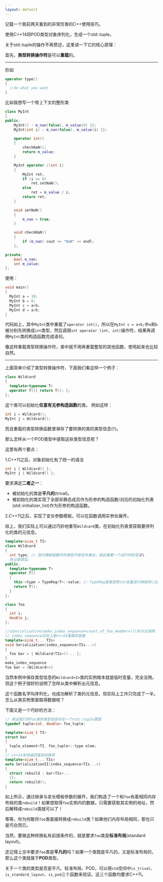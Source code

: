```yaml
---
layout: default
---
```

记载一个我前两天看到的非常厉害的C++使用技巧。

使用C++14将POD类型对象序列化，生成一个std::tuple。

关于std::tuple的操作不再赘述，这里讲一下它的核心原理：

首先，**类型转换操作符**是可以**重载**的。

___

形如
```c++
operator type()
{
  //do what you want
}
```

比如我想写一个带上下文的整形类

```C++
class MyInt
{
public:
    MyInt() : m_nan(false), m_value(0) {};
    MyInt(int i) : m_nan(false), m_value(i) {};

    operator int()
    {
        checkNaN();
        return m_value;
    }  

    MyInt operator /(int i)
    {
        MyInt ret;
        if (i == 0)
            ret.setNaN();
        else
            ret = m_value / i;
        return ret;
    }

    void setNaN()
    {
        m_nan = true;
    }

    void checkNaN()
    {
        if (m_nan) cout << "NaN" << endl;
    };

private:
    bool m_nan;
    int m_value;
};
```
使用：
```c++
void main()
{
  MyInt a = 10;
  MyInt b = 0;
  MyInt c = a+b;
  MyInt d = a/b;
}
```

代码如上，其中`MyInt`类中重载了`operator int()`，所以在`MyInt c = a+b;`中`a`和`b`被分别先转换成`int`类型，然后调用`int operator (int, int)`操作符，结果再调用`MyInt`类的构造函数完成语句。

像这样重载类型转换操作符，类中就不用再重载整型的其他函数，使用起来也比较自然。
___
上面简单介绍了类型转换操作符，下面我们看这样一个例子：
```c++
class Wildcard
{
  template<typename T>
  operator T(){ return T(); };
};
```
这个类可以初始化**任意有无参构造函数**的类。
例如这样：
```c++
int i = Wildcard();
MyInt j = Wildcard();
```
而且重载的类型转换函数里保存了要转换的类的类型信息(`T`)。

那么怎样从一个POD类型中提取这些类型信息呢？

这里有两个要点：

1.C++11之后，对象初始化有了统一的语法
```c++
int i { Wildcard() };
MyInt j { Wildcard() };
```
要求满足**二者之一**：
* 被初始化的类是**平凡的**(trival)。
* 被初始化的类实现了全部非静态成员作为形参的构造函数/对应的初始化列表(std::initializer_list)作为形参的构造函数。

2.C++11之后，实现了变长参数模板，可以在函数调用实参处展开。

综上，我们实际上可以通过巧妙地重写`Wildcard`类，在初始化列表里获取要序列化的类的元信息。
```C++
template<size_t TI>
class Wildcard
{
  int type; // 因为模板函数中的类型不能往外输出，因此需要一个运行时的变量\
  来记录类型。
public:
  template<typename T>
  operator T()
  {
    this->type = TypeReg<T>::value; // TypeReg是类型和int变量进行映射的\元函数。
    return T();
  }
};

class foo
{
  int i;
  double j;
};

//以Serialization(make_index_sequence<count_of_foo_member>())的方式调用
// index_sequence实际上是c++14里面的容器
template<size_t... TIs>
void Serialization(index_sequence<TIs...>)
{
  foo bar = { Wildcard<TIs>()... };
}
make_index_sequence
foo bar = {Wildcard<>}
```
当然本例中保存类型信息的`Wildcard<I>`类的实例根本就是临时变量，完全没用。但这个例子很好的说明了怎样从类中解析出元信息。

这个函数名字叫序列化，也成功解析了类的元信息，但实际上工作只完成了一半。怎么从类实例里面取得数据呢？

下面又是一个巧妙的方法：
```C++
// 假设我们将foo类的类型信息存在一个std::tuple里面
typedef tuple<int, double> foo_tuple;

template<size_t TI>
struct bar
{
  tuple_element<TI, foo_tuple>::type elem;
}
// c++14支持返回值自动推导
template<size_t... TIs>
auto SerializationII(index_sequence<TIs...>)
{
  struct rebuild : bar<TIs>...
  {};
  return rebuild();
}
```
如上所示，通过继承与变长模板参数的展开，我们构造了一个和`foo`有着相同内存布局的类`rebuild`！如果想取得`foo`实例内的数据，只需要获取其实例的地址，然后解释成`rebuild`类就可以了！

等等，你为何敢将`foo`类直接转换成`rebuild`类？如果他们内存布局相同，那也只是巧合而已。

当然，要做这种转换私有前提条件的，就是要求`foo`类是**标准布局**(standard layout)。

还记得上文中要求`foo`类是**平凡的**吗？如果一个类既是平凡的，又是标准布局的，那么这个类就属于**POD**类型。

关于一个类的类型是否是平凡、标准布局、POD，可以用`std`空间中`is_trival`、`is_standard_layout`、`is_pod`三个函数来验证。这三个函数均要求C++11。
